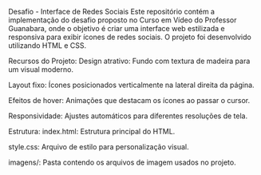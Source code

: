 Desafio - Interface de Redes Sociais
Este repositório contém a implementação do desafio proposto no Curso em Vídeo do Professor Guanabara, onde o objetivo é criar uma interface web estilizada e responsiva para exibir ícones de redes sociais. O projeto foi desenvolvido utilizando HTML e CSS.

Recursos do Projeto:
Design atrativo: Fundo com textura de madeira para um visual moderno.

Layout fixo: Ícones posicionados verticalmente na lateral direita da página.

Efeitos de hover: Animações que destacam os ícones ao passar o cursor.

Responsividade: Ajustes automáticos para diferentes resoluções de tela.

Estrutura:
index.html: Estrutura principal do HTML.

style.css: Arquivo de estilo para personalização visual.

imagens/: Pasta contendo os arquivos de imagem usados no projeto.
 
